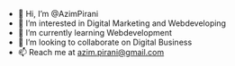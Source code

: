 - 👋 Hi, I’m @AzimPirani
- 👀 I’m interested in Digital Marketing and Webdeveloping  
- 🌱 I’m currently learning Webdevelopment
- 💞️ I’m looking to collaborate on Digital Business  
- 📫 Reach me at azim.pirani@gmail.com

<!---
AzimPirani/AzimPirani is a ✨ special ✨ repository because its `README.md` (this file) appears on your GitHub profile.
You can click the Preview link to take a look at your changes.
--->
